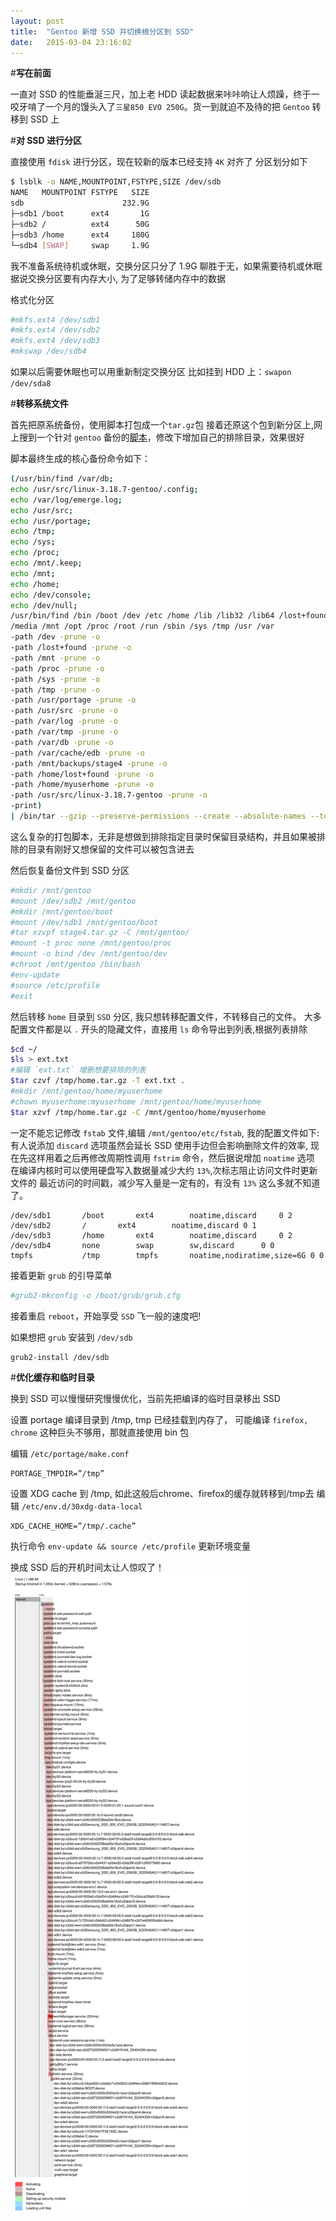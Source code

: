 ```yaml
---
layout: post
title:  "Gentoo 新增 SSD 并切换根分区到 SSD"
date:   2015-03-04 23:16:02
---
```

#**写在前面**

一直对 SSD 的性能垂涎三尺，加上老 HDD 读起数据来咔咔响让人烦躁，终于一咬牙啃了一个月的馒头入了`三星850 EVO 250G`。货一到就迫不及待的把 `Gentoo` 转移到 SSD 上

#**对 SSD 进行分区**

直接使用 `fdisk` 进行分区，现在较新的版本已经支持 `4K` 对齐了
分区划分如下

```bash
$ lsblk -o NAME,MOUNTPOINT,FSTYPE,SIZE /dev/sdb
NAME   MOUNTPOINT FSTYPE   SIZE
sdb                      232.9G
├─sdb1 /boot      ext4       1G
├─sdb2 /          ext4      50G
├─sdb3 /home      ext4     180G
└─sdb4 [SWAP]     swap     1.9G
```

我不准备系统待机或休眠，交换分区只分了 1.9G 聊胜于无，如果需要待机或休眠据说交换分区要有内存大小,
为了足够转储内存中的数据

格式化分区

```bash
#mkfs.ext4 /dev/sdb1
#mkfs.ext4 /dev/sdb2
#mkfs.ext4 /dev/sdb3
#mkswap /dev/sdb4
```

如果以后需要休眠也可以用重新制定交换分区
比如挂到 HDD 上：`swapon /dev/sda8`

#**转移系统文件**

首先把原系统备份，使用脚本打包成一个`tar.gz`包
接着还原这个包到新分区上,网上搜到一个针对 `gentoo` 备份的[脚本][MKSTAGE]，修改下增加自己的排除目录，效果很好


脚本最终生成的核心备份命令如下：

```bash
(/usr/bin/find /var/db;
echo /usr/src/linux-3.18.7-gentoo/.config;
echo /var/log/emerge.log;
echo /usr/src;
echo /usr/portage;
echo /tmp;
echo /sys;
echo /proc;
echo /mnt/.keep;
echo /mnt;
echo /home;
echo /dev/console;
echo /dev/null;
/usr/bin/find /bin /boot /dev /etc /home /lib /lib32 /lib64 /lost+found 
/media /mnt /opt /proc /root /run /sbin /sys /tmp /usr /var
-path /dev -prune -o
-path /lost+found -prune -o
-path /mnt -prune -o
-path /proc -prune -o
-path /sys -prune -o
-path /tmp -prune -o
-path /usr/portage -prune -o
-path /usr/src -prune -o
-path /var/log -prune -o
-path /var/tmp -prune -o
-path /var/db -prune -o
-path /var/cache/edb -prune -o
-path /mnt/backups/stage4 -prune -o
-path /home/lost+found -prune -o
-path /home/myuserhome -prune -o
-path /usr/src/linux-3.18.7-gentoo -prune -o
-print)
| /bin/tar --gzip --preserve-permissions --create --absolute-names --totals --ignore-failed-read -v --file /mnt/backups/stage4/blackbox-stage4-2015.03.06-minimal.tar.gz --no-recursion -T -
```
这么复杂的打包脚本，无非是想做到排除指定目录时保留目录结构，并且如果被排除的目录有刚好又想保留的文件可以被包含进去

然后恢复备份文件到 SSD 分区


```bash
#mkdir /mnt/gentoo
#mount /dev/sdb2 /mnt/gentoo
#mkdir /mnt/gentoo/boot
#mount /dev/sdb1 /mnt/gentoo/boot
#tar xzvpf stage4.tar.gz -C /mnt/gentoo/
#mount -t proc none /mnt/gentoo/proc
#mount -o bind /dev /mnt/gentoo/dev
#chroot /mnt/gentoo /bin/bash
#env-update
#source /etc/profile
#exit
```

然后转移 `home` 目录到 `SSD` 分区, 我只想转移配置文件，不转移自己的文件。
大多配置文件都是以 `.` 开头的隐藏文件，直接用 `ls` 命令导出到列表,根据列表排除

```bash
$cd ~/
$ls > ext.txt
#编辑 `ext.txt` 增删想要排除的列表
$tar czvf /tmp/home.tar.gz -T ext.txt .
#mkdir /mnt/gentoo/home/myuserhome
#chown myuserhome:myuserhome /mnt/gentoo/home/myuserhome
$tar xzvf /tmp/home.tar.gz -C /mnt/gentoo/home/myuserhome
```

一定不能忘记修改 `fstab` 文件,编辑 `/mnt/gentoo/etc/fstab`, 我的配置文件如下:
有人说添加 `discard` 选项虽然会延长 SSD 使用手边但会影响删除文件的效率,
现在先这样用着之后再修改周期性调用 `fstrim` 命令，然后据说增加 `noatime` 选项
在编译内核时可以使用硬盘写入数据量减少大约 `13%`,次标志阻止访问文件时更新文件的
最近访问的时间戳，减少写入量是一定有的，有没有 `13%` 这么多就不知道了。

```
/dev/sdb1		/boot		ext4		noatime,discard		0 2
/dev/sdb2		/		ext4		noatime,discard	0 1
/dev/sdb3		/home		ext4		noatime,discard		0 2 
/dev/sdb4		none		swap		sw,discard		0 0
tmpfs			/tmp		tmpfs		noatime,nodiratime,size=6G 0 0
```

接着更新 `grub` 的引导菜单

```bash
#grub2-mkconfig -o /boot/grub/grub.cfg
```

接着重启 `reboot`，开始享受 `SSD` 飞一般的速度吧!

如果想把 `grub` 安装到 `/dev/sdb` 

```bash
grub2-install /dev/sdb
```

#**优化缓存和临时目录**

换到 SSD 可以慢慢研究慢慢优化，当前先把编译的临时目录移出 SSD

设置 portage 编译目录到 /tmp, tmp 已经挂载到内存了，
可能编译 `firefox, chrome` 这种巨头不够用，那就直接使用 bin 包

编辑 `/etc/portage/make.conf`

```
PORTAGE_TMPDIR=”/tmp”
```

设置 XDG cache 到 /tmp, 如此这般后chrome、firefox的缓存就转移到/tmp去
编辑 `/etc/env.d/30xdg-data-local`

```
XDG_CACHE_HOME=”/tmp/.cache”
```

执行命令 `env-update && source /etc/profile` 更新环境变量

换成 SSD 后的开机时间太让人惊叹了！
![boot][bootplot]

[bootplot]:     /assets/img/bootplot.svg
[MKSTAGE]: /assets/data/mkstage4.sh
